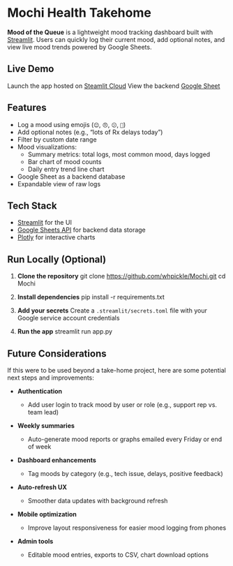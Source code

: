 # Mochi Health Takehome

**Mood of the Queue** is a lightweight mood tracking dashboard built with [Streamlit](https://streamlit.io/). Users can quickly log their current mood, add optional notes, and view live mood trends powered by Google Sheets.

## Live Demo

Launch the app hosted on [Steamlit Cloud](https://whpickett-mochi-health.streamlit.app/)
View the backend [Google Sheet](https://docs.google.com/spreadsheets/d/1BLipzMLRnoP4GxHKRUcEwrxeLyAXWmfL6YF4G5de5x0/edit?gid=0)

## Features

- Log a mood using emojis (`😊`, `😠`, `😕`, `🎉`)
- Add optional notes (e.g., “lots of Rx delays today”)
- Filter by custom date range
- Mood visualizations:
  - Summary metrics: total logs, most common mood, days logged
  - Bar chart of mood counts
  - Daily entry trend line chart
- Google Sheet as a backend database
- Expandable view of raw logs

## Tech Stack

- [Streamlit](https://streamlit.io/) for the UI
- [Google Sheets API](https://developers.google.com/sheets/api) for backend data storage
- [Plotly](https://plotly.com/python/) for interactive charts

## Run Locally (Optional)

1. **Clone the repository**
    git clone https://github.com/whpickle/Mochi.git
    cd Mochi

2. **Install dependencies**
    pip install -r requirements.txt

3. **Add your secrets**
Create a `.streamlit/secrets.toml` file with your Google service account credentials

3. **Run the app**
    streamlit run app.py


## Future Considerations

If this were to be used beyond a take-home project, here are some potential next steps and improvements:

- **Authentication**
  - Add user login to track mood by user or role (e.g., support rep vs. team lead)

- **Weekly summaries**
  - Auto-generate mood reports or graphs emailed every Friday or end of week

- **Dashboard enhancements**
  - Tag moods by category (e.g., tech issue, delays, positive feedback)

- **Auto-refresh UX**
  - Smoother data updates with background refresh

- **Mobile optimization**
  - Improve layout responsiveness for easier mood logging from phones

- **Admin tools**
  - Editable mood entries, exports to CSV, chart download options